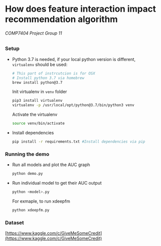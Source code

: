 # How does feature interaction impact recommendation algorithm
###### COMP7404 Project Group 11


### Setup
- Python 3.7 is needed, if your local python version is different, `virtualenv` should be used:

  ```bash
  # This part of instrcutcion is for OSX
  # Install python 3.7 via homebrew
  brew install python@3.7
  ```
  Init virtualenv in `venv` folder

  ```bash
  pip3 install virtualenv
  virtualenv -p /usr/local/opt/python@3.7/bin/python3 venv
  ```

  Activate the virtualenv
  ```bash
  source venv/bin/activate
  ```
- Install dependencies
  ```bash
  pip install -r requirements.txt #Install dependencies via pip
  ```

### Running the demo
- Run all models and plot the AUC graph
  ```bash
  python demo.py
  ```
- Run individual model to get their AUC output 
  ```bash
  python <model>.py
  ```
  For exmaple, to run xdeepfm
  ```bash
  python xdeepfm.py
  ```

### Dataset
[https://www.kaggle.com/c/GiveMeSomeCredit](https://www.kaggle.com/c/GiveMeSomeCredit)
